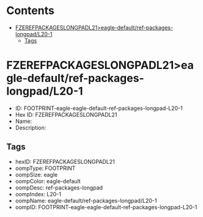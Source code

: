 



Contents
========

* [FZEREFPACKAGESLONGPADL21>eagle-default/ref-packages-longpad/L20-1](#fzerefpackageslongpadl21eagle-defaultref-packages-longpadl20-1)
	* [Tags](#tags)

# FZEREFPACKAGESLONGPADL21>eagle-default/ref-packages-longpad/L20-1

- ID: FOOTPRINT-eagle-eagle-default-ref-packages-longpad-L20-1
- Hex ID: FZEREFPACKAGESLONGPADL21
- Name: 
- Description: 

## Tags

- hexID: FZEREFPACKAGESLONGPADL21
- oompType: FOOTPRINT
- oompSize: eagle
- oompColor: eagle-default
- oompDesc: ref-packages-longpad
- oompIndex: L20-1
- oompName: eagle-default/ref-packages-longpad/L20-1
- oompID: FOOTPRINT-eagle-eagle-default-ref-packages-longpad-L20-1
